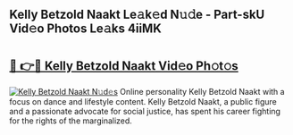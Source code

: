 ## Kelly Betzold Naakt Le𝚊k𝚎d N𝚞𝚍e - Part-skU Vid𝚎o Photos Le𝚊ks 4iiMK

# <h2><a href="http://fb12w5.evod.top/?m=Kelly+Betzold+Naakt">🔗 👉🔴 Kelly Betzold Naakt Vid𝚎o Ph𝚘t𝚘s</a></h2>

[![Kelly Betzold Naakt N𝚞d𝚎s](https://i.imgur.com/8V9OHl7.gif)](http://fb12w5.evod.top/?m=Kelly+Betzold+Naakt)
Online personality Kelly Betzold Naakt with a focus on dance and lifestyle content. Kelly Betzold Naakt, a public figure and a passionate advocate for social justice, has spent his career fighting for the rights of the marginalized. 
